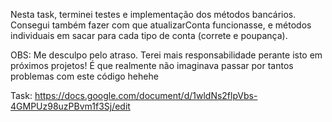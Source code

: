 Nesta task, terminei testes e implementação dos métodos bancários. Consegui também fazer com que atualizarConta funcionasse, e métodos individuais em sacar para cada tipo de conta (correte e poupança).

OBS: Me desculpo pelo atraso. Terei mais responsabilidade perante isto em próximos projetos! É que realmente não imaginava passar por tantos problemas com este código hehehe

Task: https://docs.google.com/document/d/1wldNs2flpVbs-4GMPUz98uzPBvm1f3Sj/edit
